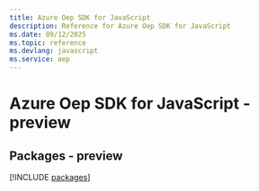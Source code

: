 ```yaml
---
title: Azure Oep SDK for JavaScript
description: Reference for Azure Oep SDK for JavaScript
ms.date: 09/12/2025
ms.topic: reference
ms.devlang: javascript
ms.service: oep
---
```

# Azure Oep SDK for JavaScript - preview
## Packages - preview
[!INCLUDE [packages](oep-index.md)]
